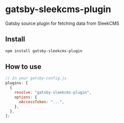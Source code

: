 # gatsby-sleekcms-plugin

Gatsby source plugin for fetching data from SleekCMS

## Install

```bash
npm install gatsby-sleekcms-plugin
```

## How to use

```js
// In your gatsby-config.js
plugins: [
  {
    resolve: "gatsby-sleekcms-plugin",
    options: {
      xAccessToken: "...",
    },
  },
];
```